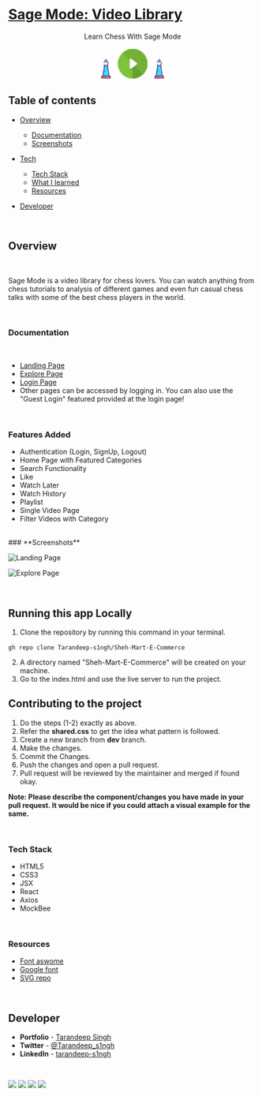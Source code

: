 # [Sage Mode: Video Library](https://sage-mode.netlify.app/)

<div align="center">Learn Chess With Sage Mode</div>
<br />
<div align="center">
<img height="40" src="./src/assets/king-svg.svg"/>
<img height="60" src="./src/assets/favicon.ico"/>
<img height="40" src="./src/assets/king-svg.svg"/>
</div>

## **Table of contents**

- [Overview](#overview)

  - [Documentation](#documentation)
  - [Screenshots](#screenshots)

- [Tech]()
  - [Tech Stack](#tech-stack)
  - [What I learned](#what-i-learned)
  - [Resources](#resources)
- [Developer](#developer)

<br />

## **Overview**

<br />

Sage Mode is a video library for chess lovers. You can watch anything from chess tutorials to analysis of different games and even fun casual chess talks with some of the best chess players in the world.

<br />

### **Documentation**

<br />

- [Landing Page](https://sage-mode.netlify.app/)
- [Explore Page](https://sage-mode.netlify.app/explore)
- [Login Page](https://sage-mode.netlify.app/login)
- Other pages can be accessed by logging in. You can also use the "Guest Login" featured provided at the login page!

<br />

### **Features Added**

- Authentication (Login, SignUp, Logout)
- Home Page with Featured Categories
- Search Functionality
- Like
- Watch Later
- Watch History
- Playlist
- Single Video Page
- Filter Videos with Category

<br />
### **Screenshots**

![Landing Page](https://user-images.githubusercontent.com/65854945/162266934-a0c2bdd7-3fb2-4d26-b50e-bef80fbf860d.png)

![Explore Page](https://user-images.githubusercontent.com/65854945/162267165-cd1a4fad-23e4-40db-9110-661776160254.png)

<br />

## **Running this app Locally**

1. Clone the repository by running this command in your terminal.

```
gh repo clone Tarandeep-s1ngh/Sheh-Mart-E-Commerce

```

2. A directory named "Sheh-Mart-E-Commerce" will be created on your machine.
3. Go to the index.html and use the live server to run the project.

## **Contributing to the project**

1. Do the steps (1-2) exactly as above.
2. Refer the **shared.css** to get the idea what pattern is followed.
3. Create a new branch from **dev** branch.
4. Make the changes.
5. Commit the Changes.
6. Push the changes and open a pull request.
7. Pull request will be reviewed by the maintainer and merged if found okay.

**Note: Please describe the component/changes you have made in your pull request. It would be nice if you could attach a visual example for the same.**

<br />

### **Tech Stack**

- HTML5
- CSS3
- JSX
- React
- Axios
- MockBee

<br />

### **Resources**

- [Font aswome](https://fontawesome.com/)
- [Google font](https://fonts.google.com/)
- [SVG repo](https://www.svgrepo.com/)

<br />

## **Developer**

- **Portfolio** - [Tarandeep Singh](https://tarandeep-singh.netlify.app/)
- **Twitter** - [@Tarandeep_s1ngh](https://twitter.com/Tarandeep_s1ngh)
- **LinkedIn** - [tarandeep-s1ngh](https://www.linkedin.com/in/tarandeep-s1ngh/)

<br />

[![](https://img.shields.io/badge/Instagram-E4405F?style=for-the-badge&logo=instagram&logoColor=white)](https://www.instagram.com/taran.16/)
[![](https://img.shields.io/badge/LinkedIn-0077B5?style=for-the-badge&logo=linkedin&logoColor=white)](https://www.linkedin.com/in/tarandeep-s1ngh/)
[![](https://img.shields.io/badge/Twitter-%231DA1F2.svg?style=for-the-badge&logo=Twitter&logoColor=white)](https://twitter.com/Tarandeep_s1ngh)
<a href="mailto:taran.s1608@gmail.com"><img src="https://img.shields.io/badge/Gmail-D14836?style=for-the-badge&logo=gmail&logoColor=white"></img></a>
